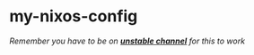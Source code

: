 # my-nixos-config
_Remember you have to be on [**unstable channel**](https://nixos.org/channels/nixos-unstable) for this to work_
